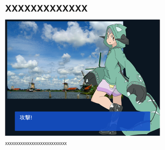 ﻿# XXXXXXXXXXXXX
![XXXXXXXXXXXX](resource/ScreenShake/ScreenShake.png "XXXXXXXXXX") 
```cpp
XXXXXXXXXXXXXXXXXXXXXXXXXXXX
```

